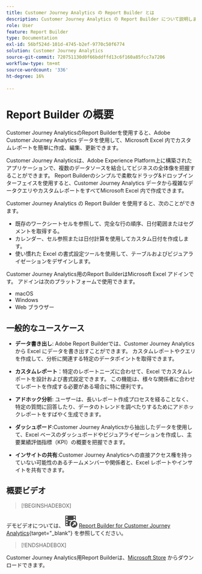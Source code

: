 ```yaml
---
title: Customer Journey Analytics の Report Builder とは
description: Customer Journey Analytics の Report Builder について説明します
role: User
feature: Report Builder
type: Documentation
exl-id: 56bf524d-101d-4745-b2ef-9770c50f6774
solution: Customer Journey Analytics
source-git-commit: 720751130d0f66bddffd13c6f160a85fcc7a7206
workflow-type: tm+mt
source-wordcount: '336'
ht-degree: 16%

---
```


# Report Builder の概要

Customer Journey AnalyticsのReport Builderを使用すると、Adobe Customer Journey Analytics データを使用して、Microsoft Excel 内でカスタムレポートを簡単に作成、編集、更新できます。

Customer Journey Analyticsは、Adobe Experience Platform上に構築されたアプリケーションで、複数のデータソースを結合してビジネスの全体像を把握することができます。 Report Builderのシンプルで柔軟なドラッグ&amp;ドロップインターフェイスを使用すると、Customer Journey Analytics データから複雑なデータクエリやカスタムレポートをすべてMicrosoft Excel 内で作成できます。

Customer Journey Analytics の Report Builder を使用すると、次のことができます。

- 既存のワークシートセルを参照して、完全な行の順序、日付範囲またはセグメントを取得する。
- カレンダー、セル参照または日付計算を使用してカスタム日付を作成します。
- 使い慣れた Excel の書式設定ツールを使用して、テーブルおよびビジュアライゼーションをデザインします。

Customer Journey Analytics用のReport BuilderはMicrosoft Excel アドインです。 アドインは次のプラットフォームで使用できます。

- macOS
- Windows
- Web ブラウザー

## 一般的なユースケース

- **データ書き出し**: Adobe Report Builderでは、Customer Journey Analyticsから Excel にデータを書き出すことができます。 カスタムレポートやクエリを作成して、分析に関連する特定のデータポイントを取得できます。

- **カスタムレポート**：特定のレポートニーズに合わせて、Excel でカスタムレポートを設計および書式設定できます。 この機能は、様々な関係者に合わせてレポートを作成する必要がある場合に特に便利です。

- **アドホック分析**: ユーザーは、長いレポート作成プロセスを経ることなく、特定の質問に回答したり、データのトレンドを調べたりするためにアドホックレポートをすばやく生成できます。

- **ダッシュボード**:Customer Journey Analyticsから抽出したデータを使用して、Excel ベースのダッシュボードやビジュアライゼーションを作成し、主要業績評価指標（KPI）の概要を把握できます。

- **インサイトの共有**:Customer Journey Analyticsへの直接アクセス権を持っていない可能性のあるチームメンバーや関係者と、Excel レポートやインサイトを共有できます。


## 概要ビデオ

>[!BEGINSHADEBOX]

デモビデオについては、![VideoCheckedOut](/help/assets/icons/VideoCheckedOut.svg) [Report Builder for Customer Journey Analytics](https://video.tv.adobe.com/v/337569?quality=12&learn=on){target="_blank"} を参照してください。

>[!ENDSHADEBOX]

Customer Journey Analytics用Report Builderは、[Microsoft Store](https://appsource.microsoft.com/ja-jp/product/Office365/WA200003101) からダウンロードできます。
